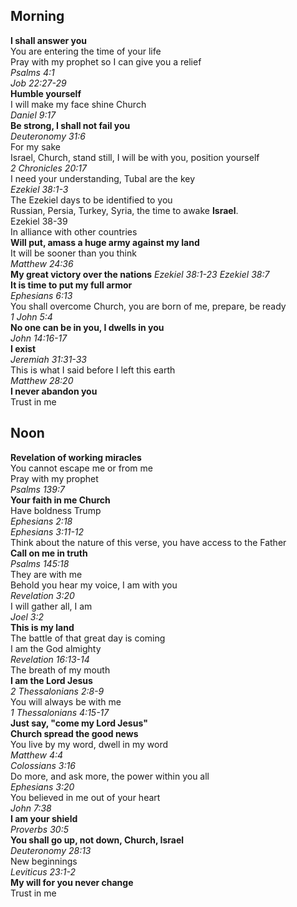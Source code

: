 ## Morning

**I shall answer you**  
You are entering the time of your life  
Pray with my prophet so I can give you a relief  
_Psalms 4:1_  
_Job 22:27-29_  
**Humble yourself**  
I will make my face shine Church  
_Daniel 9:17_  
**Be strong, I shall not fail you**  
_Deuteronomy 31:6_  
For my sake  
Israel, Church, stand still, I will be with you, position yourself  
_2 Chronicles 20:17_  
I need your understanding, Tubal are the key  
_Ezekiel 38:1-3_  
The Ezekiel days to be identified to you  
Russian, Persia, Turkey, Syria, the time to awake **Israel**.  
Ezekiel 38-39  
In alliance with other countries  
**Will put, amass a huge army against my land**  
It will be sooner than you think  
_Matthew 24:36_  
**My great victory over the nations**
_Ezekiel 38:1-23_
_Ezekiel 38:7_  
**It is time to put my full armor**  
_Ephesians 6:13_  
You shall overcome Church, you are born of me, prepare, be ready  
_1 John 5:4_  
**No one can be in you, I dwells in you**  
_John 14:16-17_  
**I exist**  
_Jeremiah 31:31-33_  
This is what I said before I left this earth  
_Matthew 28:20_  
**I never abandon you**  
Trust in me  

## Noon

**Revelation of working miracles**  
You cannot escape me or from me  
Pray with my prophet  
_Psalms 139:7_  
**Your faith in me Church**  
Have boldness Trump  
_Ephesians 2:18_  
_Ephesians 3:11-12_  
Think about the nature of this verse, you have access to the Father  
**Call on me in truth**  
_Psalms 145:18_  
They are with me  
Behold you hear my voice, I am with you  
_Revelation 3:20_  
I will gather all, I am  
_Joel 3:2_  
**This is my land**  
The battle of that great day is coming  
I am the God almighty  
_Revelation 16:13-14_  
The breath of my mouth  
**I am the Lord Jesus**  
_2 Thessalonians 2:8-9_  
You will always be with me  
_1 Thessalonians 4:15-17_  
**Just say, "come my Lord Jesus"**  
**Church spread the good news**  
You live by my word, dwell in my word  
_Matthew 4:4_  
_Colossians 3:16_  
Do more, and ask more, the power within you all  
_Ephesians 3:20_  
You believed in me out of your heart  
_John 7:38_  
**I am your shield**  
_Proverbs 30:5_  
**You shall go up, not down, Church, Israel**  
_Deuteronomy 28:13_  
New beginnings  
_Leviticus 23:1-2_  
**My will for you never change**  
Trust in me  
